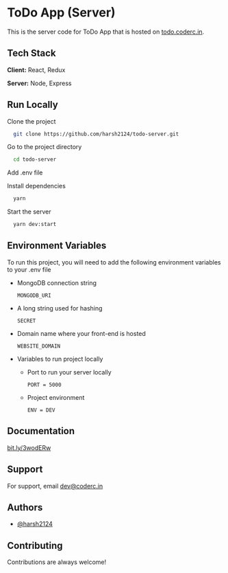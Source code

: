 # ToDo App (Server)

This is the server code for ToDo App that is hosted on [todo.coderc.in](https://todo.coderc.in).

## Tech Stack

**Client:** React, Redux

**Server:** Node, Express

## Run Locally

Clone the project

```bash
  git clone https://github.com/harsh2124/todo-server.git
```

Go to the project directory

```bash
  cd todo-server
```

Add .env file

Install dependencies

```bash
  yarn
```

Start the server

```bash
  yarn dev:start
```

## Environment Variables

To run this project, you will need to add the following environment variables to your .env file

- MongoDB connection string

  `MONGODB_URI`

- A long string used for hashing

  `SECRET`

- Domain name where your front-end is hosted

  `WEBSITE_DOMAIN`

- Variables to run project locally
  - Port to run your server locally

    `PORT = 5000`

  - Project environment

    `ENV = DEV`

## Documentation

[bit.ly/3wodERw](https://bit.ly/3wodERw)

## Support

For support, email dev@coderc.in

## Authors

- [@harsh2124](https://www.github.com/harsh2124)

## Contributing

Contributions are always welcome!
